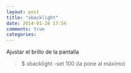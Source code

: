 ```yaml
---
layout: post
title: "xbacklight"
date: 2014-01-28 17:54
comments: true
categories: 
---
```

Ajustar el brillo de la pantalla

>$ xbacklight -set 100  (la pone al máximo)

